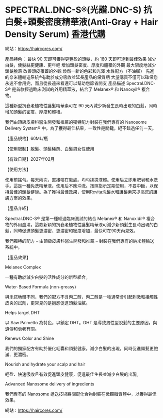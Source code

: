 # SPECTRAL.DNC-S®(光譜.DNC-S) 抗白髮+頭髮密度精華液(Anti-Gray + Hair Density Serum) [香港代購](https://haircores.com/)

 網站：https://haircores.com/


 產品特色：
最快 90 天即可獲得更豐盈的頭髮，約 180 天即可達到最佳效果
減少白髮，使髮絲更健康、更年輕
增加頭髮密度、厚度和體積的外觀
最大限度地減少頭髮脫落
改善頭皮覆蓋的外觀
煥然一新的色彩和光澤
水性配方（不油膩）
先進的奈米體輸送系統®有助於成分吸收並延長產品的保質期
大量購買不僅可以確保您永遠不會用完，而且從長遠來看還可以幫助您節省開支
產品描述
Spectral.DNC-S® 是首款經過臨床測試的外用精華液，結合了 Melanex® 和 Nanoxyil® 複合物。

這種新型抗衰老植物性護髮精華素可在 90 天內減少新發生長時出現的白髮，同時增加頭髮的密度、厚度和體積。

我們由頂級皮膚科醫生開發和推薦的獨特配方封裝在我們專有的 Nanosome Delivery System® 中。為了獲得最佳結果，一致性是關鍵。絕不錯過任何一天。

 

【產品規格】60ML/瓶

【使用限制】脫髮、頭髮稀疏、白髮男女性使用

【有效日期】2027年02月

【使用方法】

使用前搖勻。每天兩次，直接噴在患處。均勻揉搓液體。使用后立即用肥皂和水洗手。這是一種免洗精華液，使用后不應沖洗。按照指示定期使用，不要中斷，以保持最佳的頭髮健康。為了獲得最佳效果，使用Revita洗髮水和護髮素來提高您的護膚方案的效果。

【產品介紹】

Spectral.DNC-S® 是第一種經過臨床測試的結合 Melanex® 和 Nanoxidil® 複合物的外用血清。這款新穎的抗衰老植物性護髮精華液可減少新頭髮生長時出現的白髮，同時促進頭髮更濃密、更濃密和密度增加，最快可在90天內見效。

我們獨特的配方 – 由頂級皮膚科醫生開發和推薦 – 封裝在我們專有的納米體輸送系統中。

【產品效果】

Melanex Complex

一種有助於減少白髮的活性成分的新型組合。

Water-Based Formula (non-greasy)

與米諾地爾不同，我們的配方不含丙二醇，丙二醇是一種通常會引起刺激和接觸性皮炎的試劑，更常見的是抱怨促進頭髮油膩。

Helps target DHT

以 Saw Palmetto 為特色，以鎖定 DHT。DHT 是導致男性型脫髮的主要原因，與遺傳和衰老有關。

Renews Color and Shine

我們的獨家配方有助於優化毛囊和頭髮健康，減少白髮的出現，同時促進頭髮更飽滿、更濃密。

Nourish and hydrate your scalp and hair

輕盈、快速吸收且有效促進頭皮健康，促進最佳生長並減少白髮的出現。

Advanced Nanosome delivery of ingredients

我們專有的 Nanosome 遞送技術將關鍵化合物封裝在微觀脂質體中，以獲得最佳效果。

 網站：https://haircores.com/
